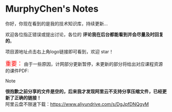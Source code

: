 <h1>MurphyChen's Notes</h1>


你好，你现在看到的是我的技术知识库，持续更新...

欢迎各位指正错误或提出讨论，各位的 **评论我在后台都能看到并会尽量及时回复的**。

项目源地址点击右上角logo链接即可看到，欢迎 star！

<font color=red size=4>重要：</font>
由于一些原因，计网部分更新暂停，未更新的部分将给出对应课程资源的课件PDF:  

> [!NOTE]
> **很抱歉之前分享的文件是空的，后来我才发现阿里云不支持分享压缩文件，已经更新了正确的链接！**  
> 阿里云盘不限速下载：https://www.aliyundrive.com/s/DgJpfDNQgyM
